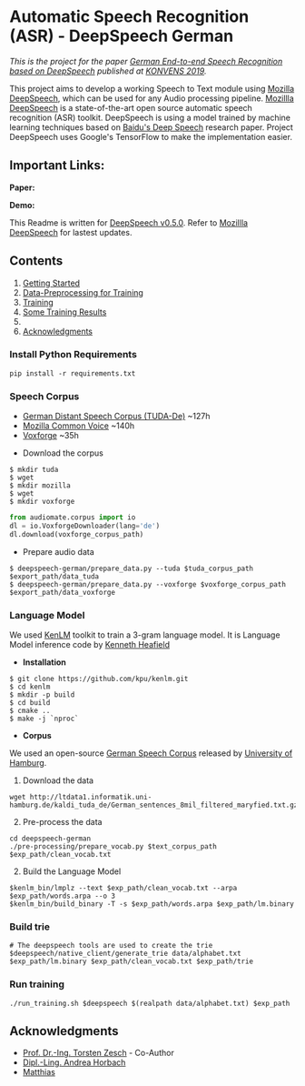 # Automatic Speech Recognition (ASR) - DeepSpeech German

_This is the project for the paper [German End-to-end Speech Recognition based on DeepSpeech]() published at [KONVENS 2019](https://2019.konvens.org/)._

This project aims to develop a working Speech to Text module using [Mozilla DeepSpeech](https://github.com/mozilla/DeepSpeech), which can be used for any Audio processing pipeline. [Mozillla DeepSpeech](https://github.com/mozilla/DeepSpeech) is a state-of-the-art open source automatic speech recognition (ASR) toolkit. DeepSpeech is using a model trained by machine learning techniques based on [Baidu's Deep Speech](https://gigaom2.files.wordpress.com/2014/12/deep_speech3_12_17.pdf) research paper. Project DeepSpeech uses Google's TensorFlow to make the implementation easier.

## Important Links:

**Paper:** 

**Demo:** 

This Readme is written for [DeepSpeech v0.5.0](https://github.com/mozilla/DeepSpeech/releases/tag/v0.5.0). Refer to [Mozillla DeepSpeech](https://github.com/mozilla/DeepSpeech) for lastest updates.

## Contents

1. [Getting Started](#getting-started)
2. [Data-Preprocessing for Training](#data-preprocessing-for-training)
3. [Training](#training)
4. [Some Training Results](#some-training-results)
5. [](#)
6. [Acknowledgments](#acknowledgments)

### Install Python Requirements
```
pip install -r requirements.txt
```


### Speech Corpus

* [German Distant Speech Corpus (TUDA-De)](https://www.inf.uni-hamburg.de/en/inst/ab/lt/resources/data/acoustic-models.html) ~127h
* [Mozilla Common Voice](https://voice.mozilla.org/) ~140h
* [Voxforge](http://www.voxforge.org/home/forums/other-languages/german/open-speech-data-corpus-for-german) ~35h


- Download the corpus

```
$ mkdir tuda
$ wget 
$ mkdir mozilla
$ wget 
$ mkdir voxforge
```

```python
from audiomate.corpus import io
dl = io.VoxforgeDownloader(lang='de')
dl.download(voxforge_corpus_path)
```

- Prepare audio data

```
$ deepspeech-german/prepare_data.py --tuda $tuda_corpus_path $export_path/data_tuda
$ deepspeech-german/prepare_data.py --voxforge $voxforge_corpus_path $export_path/data_voxforge
```

### Language Model

We used [KenLM](https://github.com/kpu/kenlm.git) toolkit to train a 3-gram language model. It is Language Model inference code by [Kenneth Heafield](https://kheafield.com/)

- **Installation**

```
$ git clone https://github.com/kpu/kenlm.git
$ cd kenlm
$ mkdir -p build
$ cd build
$ cmake ..
$ make -j `nproc`
```

- **Corpus**

We used an open-source [German Speech Corpus](http://ltdata1.informatik.uni-hamburg.de/kaldi_tuda_de/German_sentences_8mil_filtered_maryfied.txt.gz) released by [University of Hamburg](https://www.inf.uni-hamburg.de/en/inst/ab/lt/resources/data/acoustic-models.html).

1. Download the data

```
wget http://ltdata1.informatik.uni-hamburg.de/kaldi_tuda_de/German_sentences_8mil_filtered_maryfied.txt.gz
```

2. Pre-process the data

```
cd deepspeech-german
./pre-processing/prepare_vocab.py $text_corpus_path $exp_path/clean_vocab.txt
```

2. Build the Language Model
```
$kenlm_bin/lmplz --text $exp_path/clean_vocab.txt --arpa $exp_path/words.arpa --o 3
$kenlm_bin/build_binary -T -s $exp_path/words.arpa $exp_path/lm.binary
```

### Build trie
```
# The deepspeech tools are used to create the trie
$deepspeech/native_client/generate_trie data/alphabet.txt $exp_path/lm.binary $exp_path/clean_vocab.txt $exp_path/trie
```

### Run training
```
./run_training.sh $deepspeech $(realpath data/alphabet.txt) $exp_path
```

## Acknowledgments
* [Prof. Dr.-Ing. Torsten Zesch](https://www.ltl.uni-due.de/team/torsten-zesch) - Co-Author
* [Dipl.-Ling. Andrea Horbach](https://www.ltl.uni-due.de/team/andrea-horbach)
* [Matthias](https://github.com/ynop)

